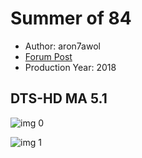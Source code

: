 # Summer of 84

* Author: aron7awol
* [Forum Post](https://www.avsforum.com/threads/bass-eq-for-filtered-movies.2995212/post-56994854)
* Production Year: 2018

## DTS-HD MA 5.1

![img 0](https://i.imgur.com/VarG5av.jpg)

![img 1](https://i.imgur.com/ESpziG9.jpg)

